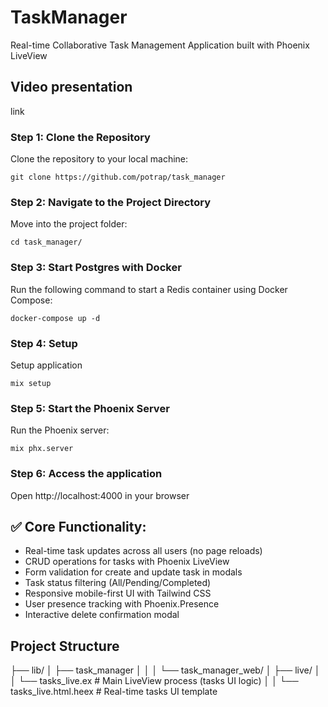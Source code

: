 # TaskManager

Real-time Collaborative Task Management Application built with Phoenix LiveView

## Video presentation

link

### Step 1: Clone the Repository

Clone the repository to your local machine:


```git clone https://github.com/potrap/task_manager```

### Step 2: Navigate to the Project Directory

Move into the project folder:

```сd task_manager/```

### Step 3: Start Postgres with Docker

Run the following command to start a Redis container using Docker Compose:

```docker-compose up -d```

### Step 4: Setup

Setup application

```mix setup```

### Step 5: Start the Phoenix Server

Run the Phoenix server:

```mix phx.server```

### Step 6: Access the application

Open http://localhost:4000 in your browser


## ✅ Core Functionality:
- Real-time task updates across all users (no page reloads)
- CRUD operations for tasks with Phoenix LiveView
- Form validation for create and update task in modals
- Task status filtering (All/Pending/Completed)
- Responsive mobile-first UI with Tailwind CSS
- User presence tracking with Phoenix.Presence
- Interactive delete confirmation modal

## Project Structure

├── lib/
│ ├── task_manager
│ │
│ └── task_manager_web/ 
│ ├── live/ 
│ │ └── tasks_live.ex # Main LiveView process (tasks UI logic)
│ │ └── tasks_live.html.heex # Real-time tasks UI template